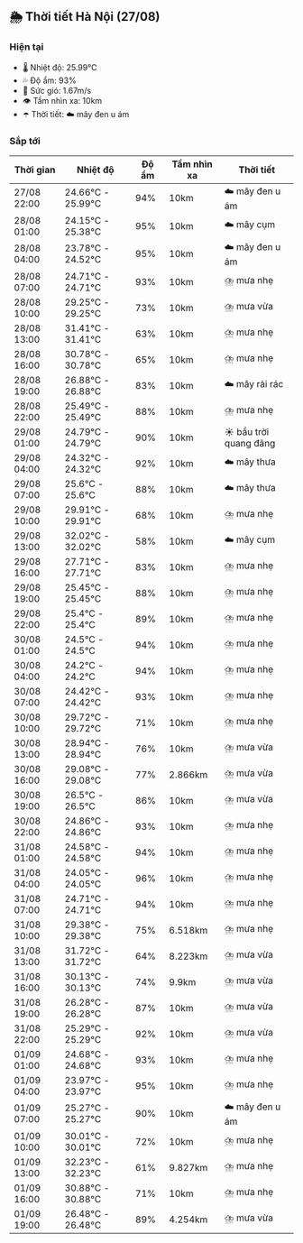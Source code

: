 ## 🌦️ Thời tiết Hà Nội (27/08)

### Hiện tại

- 🌡️ Nhiệt độ: 25.99℃
- 💦 Độ ẩm: 93%
- 💨 Sức gió: 1.67m/s
- 👁️ Tầm nhìn xa: 10km
- ☂️ Thời tiết: ☁️ mây đen u ám

### Sắp tới

| Thời gian | Nhiệt độ | Độ ẩm | Tầm nhìn xa | Thời tiết |
| --- | --- | --- | --- | --- |
| 27/08 22:00 | 24.66℃ - 25.99℃ | 94% | 10km | ☁️ mây đen u ám |
| 28/08 01:00 | 24.15℃ - 25.38℃ | 95% | 10km | ☁️ mây cụm |
| 28/08 04:00 | 23.78℃ - 24.52℃ | 95% | 10km | ☁️ mây đen u ám |
| 28/08 07:00 | 24.71℃ - 24.71℃ | 93% | 10km | ⛈️ mưa nhẹ |
| 28/08 10:00 | 29.25℃ - 29.25℃ | 73% | 10km | ⛈️ mưa vừa |
| 28/08 13:00 | 31.41℃ - 31.41℃ | 63% | 10km | ⛈️ mưa nhẹ |
| 28/08 16:00 | 30.78℃ - 30.78℃ | 65% | 10km | ⛈️ mưa nhẹ |
| 28/08 19:00 | 26.88℃ - 26.88℃ | 83% | 10km | ☁️ mây rải rác |
| 28/08 22:00 | 25.49℃ - 25.49℃ | 88% | 10km | ⛈️ mưa nhẹ |
| 29/08 01:00 | 24.79℃ - 24.79℃ | 90% | 10km | ☀️ bầu trời quang đãng |
| 29/08 04:00 | 24.32℃ - 24.32℃ | 92% | 10km | ☁️ mây thưa |
| 29/08 07:00 | 25.6℃ - 25.6℃ | 88% | 10km | ☁️ mây thưa |
| 29/08 10:00 | 29.91℃ - 29.91℃ | 68% | 10km | ⛈️ mưa nhẹ |
| 29/08 13:00 | 32.02℃ - 32.02℃ | 58% | 10km | ☁️ mây cụm |
| 29/08 16:00 | 27.71℃ - 27.71℃ | 83% | 10km | ⛈️ mưa nhẹ |
| 29/08 19:00 | 25.45℃ - 25.45℃ | 88% | 10km | ⛈️ mưa nhẹ |
| 29/08 22:00 | 25.4℃ - 25.4℃ | 89% | 10km | ⛈️ mưa nhẹ |
| 30/08 01:00 | 24.5℃ - 24.5℃ | 94% | 10km | ⛈️ mưa nhẹ |
| 30/08 04:00 | 24.2℃ - 24.2℃ | 94% | 10km | ⛈️ mưa nhẹ |
| 30/08 07:00 | 24.42℃ - 24.42℃ | 93% | 10km | ⛈️ mưa nhẹ |
| 30/08 10:00 | 29.72℃ - 29.72℃ | 71% | 10km | ⛈️ mưa nhẹ |
| 30/08 13:00 | 28.94℃ - 28.94℃ | 76% | 10km | ⛈️ mưa vừa |
| 30/08 16:00 | 29.08℃ - 29.08℃ | 77% | 2.866km | ⛈️ mưa vừa |
| 30/08 19:00 | 26.5℃ - 26.5℃ | 86% | 10km | ⛈️ mưa vừa |
| 30/08 22:00 | 24.86℃ - 24.86℃ | 93% | 10km | ⛈️ mưa nhẹ |
| 31/08 01:00 | 24.58℃ - 24.58℃ | 94% | 10km | ⛈️ mưa nhẹ |
| 31/08 04:00 | 24.05℃ - 24.05℃ | 96% | 10km | ⛈️ mưa nhẹ |
| 31/08 07:00 | 24.71℃ - 24.71℃ | 94% | 10km | ⛈️ mưa nhẹ |
| 31/08 10:00 | 29.38℃ - 29.38℃ | 75% | 6.518km | ⛈️ mưa nhẹ |
| 31/08 13:00 | 31.72℃ - 31.72℃ | 64% | 8.223km | ⛈️ mưa vừa |
| 31/08 16:00 | 30.13℃ - 30.13℃ | 74% | 9.9km | ⛈️ mưa vừa |
| 31/08 19:00 | 26.28℃ - 26.28℃ | 87% | 10km | ⛈️ mưa vừa |
| 31/08 22:00 | 25.29℃ - 25.29℃ | 92% | 10km | ⛈️ mưa vừa |
| 01/09 01:00 | 24.68℃ - 24.68℃ | 93% | 10km | ⛈️ mưa nhẹ |
| 01/09 04:00 | 23.97℃ - 23.97℃ | 95% | 10km | ⛈️ mưa nhẹ |
| 01/09 07:00 | 25.27℃ - 25.27℃ | 90% | 10km | ☁️ mây đen u ám |
| 01/09 10:00 | 30.01℃ - 30.01℃ | 72% | 10km | ⛈️ mưa nhẹ |
| 01/09 13:00 | 32.23℃ - 32.23℃ | 61% | 9.827km | ⛈️ mưa nhẹ |
| 01/09 16:00 | 30.88℃ - 30.88℃ | 71% | 10km | ⛈️ mưa nhẹ |
| 01/09 19:00 | 26.48℃ - 26.48℃ | 89% | 4.254km | ⛈️ mưa vừa |
